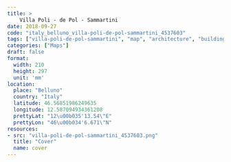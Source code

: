 ```yaml
---
title: > 
    Villa Poli - de Pol - Sammartini
date: 2018-09-27
code: "italy_belluno_villa-poli-de-pol-sammartini_4537603"
tags: ["villa-poli-de-pol-sammartini", "map", "architecture", "buildings", "Belluno", "Italy"]
categories: ["Maps"]
draft: false
format:
  width: 210
  height: 297
  unit: 'mm'
location:
  place: "Belluno"
  country: "Italy"
  latitude: 46.56851986249635
  longitude: 12.587094934361208
  prettyLat: "12\u00b035'13.54\"E"
  prettyLon: "46\u00b034'6.671\"N"
resources:
- src: "villa-poli-de-pol-sammartini_4537603.png"
  title: "Cover"
  name: cover
---
```

